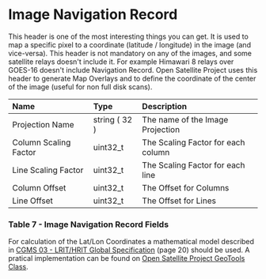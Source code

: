 # Image Navigation Record

This header is one of the most interesting things you can get. It is used to map a specific pixel to a coordinate \(latitude / longitude\) in the image \(and vice-versa\). This header is not mandatory on any of the images, and some satellite relays doesn't include it. For example Himawari 8 relays over GOES-16 doesn't include Navigation Record. Open Satellite Project uses this header to generate Map Overlays and to define the coordinate of the center of the image \(useful for non full disk scans\).

| Name | Type | Description |
| :--- | :--- | :--- |
| Projection Name | string \( 32 \) | The name of the Image Projection |
| Column Scaling Factor | uint32\_t | The Scaling Factor for each column |
| Line Scaling Factor | uint32\_t | The Scaling Factor for each line |
| Column Offset | uint32\_t | The Offset for Columns |
| Line Offset | uint32\_t | The Offset for Lines |

### Table 7 - Image Navigation Record Fields

For calculation of the Lat/Lon Coordinates a mathematical model described in [CGMS 03 - LRIT/HRIT Global Specification](http://www.cgms-info.org/documents/pdf_cgms_03.pdf) \(page 20\) should be used. A pratical implementation can be found on [Open Satellite Project GeoTools Class](https://github.com/opensatelliteproject/goesdump/blob/master/XRIT/Geo/GeoTools.cs).

